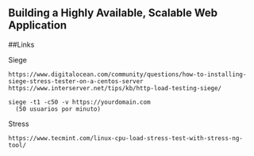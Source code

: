 ## Building a Highly Available, Scalable Web Application



##Links

Siege
```
https://www.digitalocean.com/community/questions/how-to-installing-siege-stress-tester-on-a-centos-server
https://www.interserver.net/tips/kb/http-load-testing-siege/

siege -t1 -c50 -v https://yourdomain.com
  (50 usuarios por minuto)
```

Stress
```
https://www.tecmint.com/linux-cpu-load-stress-test-with-stress-ng-tool/
```

